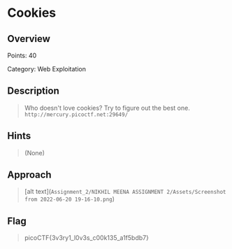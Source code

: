 # Cookies

## Overview

Points: 40

Category: Web Exploitation

## Description

> Who doesn't love cookies? Try to figure out the best one. `http://mercury.picoctf.net:29649/`

## Hints

> (None)

## Approach

> [alt text](`Assignment_2/NIKHIL MEENA ASSIGNMENT 2/Assets/Screenshot from 2022-06-20 19-16-10.png`)


## Flag

> picoCTF{3v3ry1_l0v3s_c00k135_a1f5bdb7}
